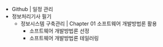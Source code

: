 - Github | 일정 관리
- 정보처리기사 필기
  - 정보시스템 구축관리 | Chapter 01 소프트웨어 개발방법론 활용
    - 소프트웨어 개발방법론 선정
    - 소프트웨어 개발방법론 테일러링
